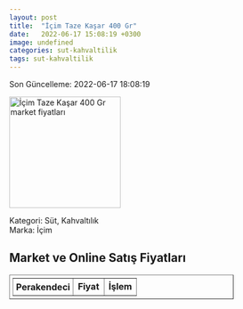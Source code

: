 ```yaml
---
layout: post
title:  "İçim Taze Kaşar 400 Gr"
date:   2022-06-17 15:08:19 +0300
image: undefined
categories: sut-kahvaltilik
tags: sut-kahvaltilik
---
```


Son Güncelleme: 2022-06-17 18:08:19

<img src="undefined" width="200" alt="İçim Taze Kaşar 400 Gr market fiyatları" />

Kategori: Süt, Kahvaltılık
<br />
Marka: İçim

<h2>Market ve Online Satış Fiyatları</h2>

<table border="1" style="padding: 5px;width:80%;">
  <tr>
    <td style="padding: 5px;"><strong>Perakendeci</strong></td>
    <td><strong>Fiyat</strong></td>
    <td><strong>İşlem</strong></td>
  </tr>
  
</table>
